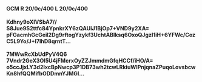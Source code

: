 #### GCM R 20/0c/400 L 20/0c/400
**Kdhny9oXIVSbA7//**<br/>**S8Jue9S2ttfc84YpnkrXY6zQAUiJ1BjOp7+VND9y2XA=**<br/>**pFGacmhGcGeil2Dg9rftogYzykf3UchtABlksq6OxoQJgzl1iH+6YFWc/CozC5L9Yo/J+I7lhD8qrntT...**<br/><br/>
**7MWwRcXbUdPyV4Q6**<br/>**7Vndr2GeX3Ol5U4jFMcrxOyZZJmmdmGfqHCCf/iHO/A=**<br/>**o5ccJjxLY3d2IxcBpNwcp3P1DB73wh2tcwLRkiuWlPnjqnaZPuqoLovsbcwKn8hfQQMifbODDmnYJMGI...**